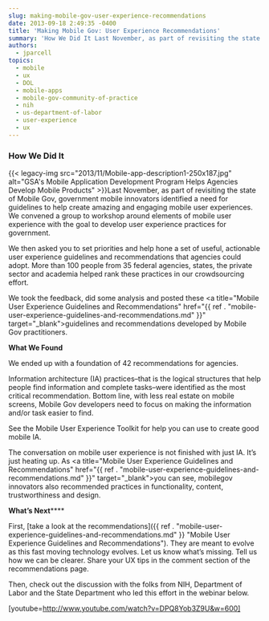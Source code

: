 ```yaml
---
slug: making-mobile-gov-user-experience-recommendations
date: 2013-09-18 2:49:35 -0400
title: 'Making Mobile Gov: User Experience Recommendations'
summary: 'How We Did It Last November, as part of revisiting the state of Mobile Gov, government mobile innovators identified a need for guidelines to help create amazing and engaging mobile user experiences. We convened a group to workshop around elements of mobile user experience with the'
authors:
  - jparcell
topics:
  - mobile
  - ux
  - DOL
  - mobile-apps
  - mobile-gov-community-of-practice
  - nih
  - us-department-of-labor
  - user-experience
  - ux
---
```


### How We Did It

{{< legacy-img src="2013/11/Mobile-app-description1-250x187.jpg" alt="GSA's Mobile Application Development Program Helps Agencies Develop Mobile Products" >}}Last November, as part of revisiting the state of Mobile Gov, government mobile innovators identified a need for guidelines to help create amazing and engaging mobile user experiences. We convened a group to workshop around elements of mobile user experience with the goal to develop user experience practices for government.

We then asked you to set priorities and help hone a set of useful, actionable user experience guidelines and recommendations that agencies could adopt. More than 100 people from 35 federal agencies, states, the private sector and academia helped rank these practices in our crowdsourcing effort.

We took the feedback, did some analysis and posted these <a title="Mobile User Experience Guidelines and Recommendations" href="{{ ref . "mobile-user-experience-guidelines-and-recommendations.md" }}" target="_blank">guidelines and recommendations</a> developed by Mobile Gov practitioners.

**What We Found**

We ended up with a foundation of 42 recommendations for agencies.

Information architecture (IA) practices&#8211;that is the logical structures that help people find information and complete tasks&#8211;were identified as the most critical recommendation. Bottom line, with less real estate on mobile screens, Mobile Gov developers need to focus on making the information and/or task easier to find.

See the Mobile User Experience Toolkit for help you can use to create good mobile IA.

The conversation on mobile user experience is not finished with just IA. It’s just heating up. As <a title="Mobile User Experience Guidelines and Recommendations" href="{{ ref . "mobile-user-experience-guidelines-and-recommendations.md" }}" target="_blank">you can see</a>, mobilegov innovators also recommended practices in functionality, content, trustworthiness and design.

**What&#8217;s Next******

First, [take a look at the recommendations]({{ ref . "mobile-user-experience-guidelines-and-recommendations.md" }} "Mobile User Experience Guidelines and Recommendations"). They are meant to evolve as this fast moving technology evolves. Let us know what&#8217;s missing. Tell us how we can be clearer. Share your UX tips in the comment section of the recommendations page.

Then, check out the discussion with the folks from NIH, Department of Labor and the State Department who led this effort in the webinar below.[
  ](http://www.howto.gov/training/classes/mobile-user-experience-recommendations-and-guidelines-panel) 

[youtube=http://www.youtube.com/watch?v=DPQ8Yob3Z9U&w=600]